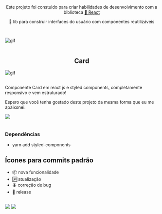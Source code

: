 <p align="center">Este projeto foi constuido para criar habilidades de desenvolvimento com a biblioteca  <a href="https://pt-br.reactjs.org/">🔗 React</a></p>

<p align="center">🚀 lib para construir interfaces do usuário com componentes reutilizáveis</p><br>


<img align="center" src="https://media.giphy.com/media/xT8qBsOjMOcdeGJIU8/giphy.gif" alt= "gif"><br /><br />


 <h2 align="center">Card</h2>



<img align="center" src="https://media.giphy.com/media/4K2WRenP12PPI7GapM/giphy.gif" alt= "gif"><br /><br />

Componente Card em react js e styled components, completamente responsivo e vem estruturado!

Espero que você tenha gostado deste projeto da mesma forma que eu me apaixonei.



<img align="center" src="https://media.giphy.com/media/09VvYuVwPlSsWhRSyX/giphy.gif"><br /><br />

### Dependências 

- yarn add styled-components<br/>

## Ícones para commits padrão

- :package: nova funcionalidade
- :up: atualização
- :beetle: correção de bug
- :checkered_flag: release  <br/> <br/>

[<img src="https://img.shields.io/badge/medium-%2312100E.svg?&style=for-the-badge&logo=medium&logoColor=white" />](https://devmarilia-frontend.medium.com/)  [<img src="https://img.shields.io/badge/linkedin-%230077B5.svg?&style=for-the-badge&logo=linkedin&logoColor=white" />](https://www.linkedin.com/in/mar%C3%ADlia-lemos-b2565316a/)
 
